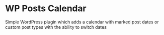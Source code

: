 # WP Posts Calendar

Simple WordPress plugin which adds a calendar with marked post dates or custom post types with the ability to switch dates
